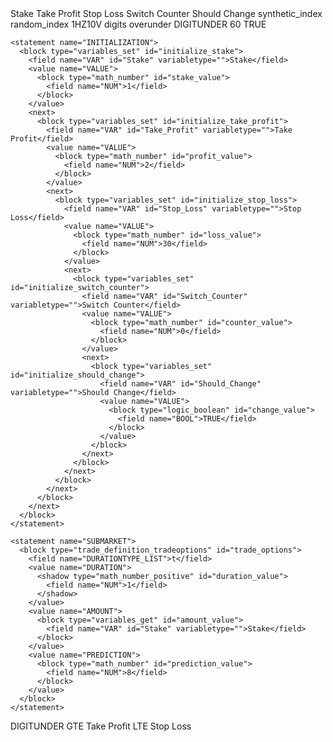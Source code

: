 <xml xmlns="http://www.w3.org/1999/xhtml">
  <variables>
    <variable type="" id="Stake" islocal="false" iscloud="false">Stake</variable>
    <variable type="" id="Take_Profit" islocal="false" iscloud="false">Take Profit</variable>
    <variable type="" id="Stop_Loss" islocal="false" iscloud="false">Stop Loss</variable>
    <variable type="" id="Switch_Counter" islocal="false" iscloud="false">Switch Counter</variable>
    <variable type="" id="Should_Change" islocal="false" iscloud="false">Should Change</variable>
  </variables>
  
  <block type="trade_definition" id="trade_logic" deletable="false" x="0" y="60">
    <statement name="TRADE_OPTIONS">
      <block type="trade_definition_market" id="market_setup">
        <field name="MARKET_LIST">synthetic_index</field>
        <field name="SUBMARKET_LIST">random_index</field>
        <field name="SYMBOL_LIST">1HZ10V</field>
        <next>
          <block type="trade_definition_tradetype" id="trade_type">
            <field name="TRADETYPECAT_LIST">digits</field>
            <field name="TRADETYPE_LIST">overunder</field>
            <next>
              <block type="trade_definition_contracttype" id="contract_type">
                <field name="TYPE_LIST">DIGITUNDER</field>
                <next>
                  <block type="trade_definition_candleinterval" id="candle_interval">
                    <field name="CANDLEINTERVAL_LIST">60</field>
                    <next>
                      <block type="trade_definition_restartonerror" id="restart_on_error">
                        <field name="RESTARTONERROR">TRUE</field>
                      </block>
                    </next>
                  </block>
                </next>
              </block>
            </next>
          </block>
        </next>
      </block>
    </statement>
    
    <statement name="INITIALIZATION">
      <block type="variables_set" id="initialize_stake">
        <field name="VAR" id="Stake" variabletype="">Stake</field>
        <value name="VALUE">
          <block type="math_number" id="stake_value">
            <field name="NUM">1</field>
          </block>
        </value>
        <next>
          <block type="variables_set" id="initialize_take_profit">
            <field name="VAR" id="Take_Profit" variabletype="">Take Profit</field>
            <value name="VALUE">
              <block type="math_number" id="profit_value">
                <field name="NUM">2</field>
              </block>
            </value>
            <next>
              <block type="variables_set" id="initialize_stop_loss">
                <field name="VAR" id="Stop_Loss" variabletype="">Stop Loss</field>
                <value name="VALUE">
                  <block type="math_number" id="loss_value">
                    <field name="NUM">30</field>
                  </block>
                </value>
                <next>
                  <block type="variables_set" id="initialize_switch_counter">
                    <field name="VAR" id="Switch_Counter" variabletype="">Switch Counter</field>
                    <value name="VALUE">
                      <block type="math_number" id="counter_value">
                        <field name="NUM">0</field>
                      </block>
                    </value>
                    <next>
                      <block type="variables_set" id="initialize_should_change">
                        <field name="VAR" id="Should_Change" variabletype="">Should Change</field>
                        <value name="VALUE">
                          <block type="logic_boolean" id="change_value">
                            <field name="BOOL">TRUE</field>
                          </block>
                        </value>
                      </block>
                    </next>
                  </block>
                </next>
              </block>
            </next>
          </block>
        </next>
      </block>
    </statement>

    <statement name="SUBMARKET">
      <block type="trade_definition_tradeoptions" id="trade_options">
        <field name="DURATIONTYPE_LIST">t</field>
        <value name="DURATION">
          <shadow type="math_number_positive" id="duration_value">
            <field name="NUM">1</field>
          </shadow>
        </value>
        <value name="AMOUNT">
          <block type="variables_get" id="amount_value">
            <field name="VAR" id="Stake" variabletype="">Stake</field>
          </block>
        </value>
        <value name="PREDICTION">
          <block type="math_number" id="prediction_value">
            <field name="NUM">8</field>
          </block>
        </value>
      </block>
    </statement>
  </block>

  <block type="before_purchase" id="before_purchase_logic" x="0" y="852">
    <statement name="BEFOREPURCHASE_STACK">
      <block type="procedures_callnoreturn" id="volatility_switcher">
        <mutation name="Volatility Switcher"></mutation>
        <next>
          <block type="apollo_purchase" id="purchase_action">
            <field name="PURCHASE_LIST">DIGITUNDER</field>
          </block>
        </next>
      </block>
    </statement>
  </block>

  <block type="after_purchase" id="after_purchase_logic" x="874" y="60">
    <statement name="AFTERPURCHASE_STACK">
      <block type="controls_if" id="profit_loss_check">
        <mutation elseif="1" else="1"></mutation>
        <value name="IF0">
          <block type="logic_compare" id="check_profit">
            <field name="OP">GTE</field>
            <value name="A">
              <block type="total_profit" id="profit_value_check"></block>
            </value>
            <value name="B">
              <block type="variables_get" id="profit_limit">
                <field name="VAR" id="Take_Profit" variabletype="">Take Profit</field>
              </block>
            </value>
          </block>
        </value>
        <statement name="DO0">
          <block type="set_tp" id="take_profit_action"></block>
        </statement>
        <value name="IF1">
          <block type="logic_compare" id="check_loss">
            <field name="OP">LTE</field>
            <value name="A">
              <block type="total_profit" id="loss_value_check"></block>
            </value>
            <value name="B">
              <block type="variables_get" id="loss_limit">
                <field name="VAR" id="Stop_Loss" variabletype="">Stop Loss</field>
              </block>
            </value>
          </block>
        </value>
        <statement name="DO1">
          <block type="set_sl" id="stop_loss_action"></block>
        </statement>
        <statement name="ELSE">
          <block type="trade_again" id="retry_trade"></block>
        </statement>
      </block>
    </statement>
  </block>
</xml>
